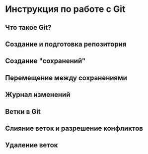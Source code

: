 # Инструкция по работе с Git

## Что такое Git?

## Создание и подготовка репозитория

## Создание "сохранений"

## Перемещение между сохранениями 

## Журнал изменений

## Ветки в Git

## Слияние веток и разрешение конфликтов

## Удаление веток